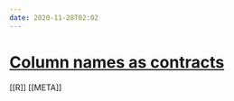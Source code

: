 ```yaml
---
date: 2020-11-28T02:02
---
```


# [Column names as contracts](https://emilyriederer.netlify.app/post/column-name-contracts/)

[[R]]
[[META]]